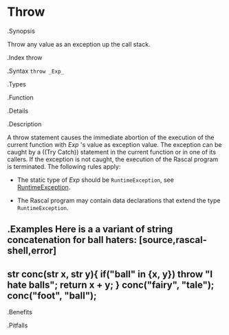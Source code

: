 # Throw

.Synopsis

Throw any value as an exception up the call stack.

.Index
throw

.Syntax
`throw _Exp_`

.Types

.Function

.Details

.Description

A throw statement causes the immediate abortion of the execution of the current function with _Exp_ \'s value as exception value.
The exception can be caught by a ((Try Catch)) statement in the current function or in one of its callers.
If the exception is not caught, the execution of the Rascal program is terminated. The following rules apply:

*  The static type of _Exp_ should be `RuntimeException`, see [RuntimeException]((Libraries:Exception-RuntimeException)).

*  The Rascal program may contain data declarations that extend the type `RuntimeException`.

.Examples
Here is a a variant of string concatenation for ball haters:
[source,rascal-shell,error]
----
str conc(str x, str y){ if("ball" in {x, y}) throw "I hate balls"; return x + y; }
conc("fairy", "tale");
conc("foot", "ball");
----


.Benefits

.Pitfalls

